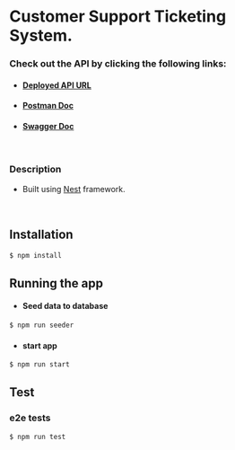 # **Customer Support Ticketing System**.

### Check out the API by clicking the following links:
-  #### [Deployed API URL]()
-  #### [Postman Doc]()
- #### [Swagger Doc]()
<br />

### Description
-  Built using [Nest](https://github.com/nestjs/nest) framework.

<br />

## Installation
```bash
$ npm install
```

## Running the app
- #### Seed data to database
```bash
$ npm run seeder
```
- #### start app
```bash
$ npm run start
```

## Test
### e2e tests
```bash
$ npm run test
```


